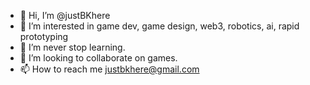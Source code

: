 - 👋 Hi, I’m @justBKhere
- 👀 I’m interested in game dev, game design, web3, robotics, ai, rapid prototyping
- 🌱 I’m never stop learning.
- 💞️ I’m looking to collaborate on games.
- 📫 How to reach me justbkhere@gmail.com

<!---
justBKhere/justBKhere is a ✨ special ✨ repository because its `README.md` (this file) appears on your GitHub profile.
You can click the Preview link to take a look at your changes.
--->
